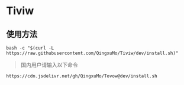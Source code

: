 # Tiviw

## 使用方法
```
bash -c "$(curl -L https://raw.githubusercontent.com/QingxuMo/Tiviw/dev/install.sh)"
```

> 国内用户请输入以下命令

```
https://cdn.jsdelivr.net/gh/QingxuMo/Tovow@dev/install.sh
```